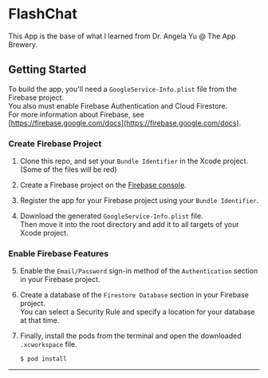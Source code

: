 # FlashChat

This App is the base of what I learned from Dr. Angela Yu @ The App Brewery.


## Getting Started
To build the app, you'll need a `GoogleService-Info.plist` file from the Firebase project.  
You also must enable Firebase Authentication and Cloud Firestore.  
For more information about Firebase, see [https://firebase.google.com/docs](https://firebase.google.com/docs).

### Create Firebase Project
1. Clone this repo, and set your `Bundle Identifier` in the Xcode project. (Some of the files will be red)

1. Create a Firebase project on the [Firebase console](https://console.firebase.google.com).

1. Register the app for your Firebase project using your `Bundle Identifier`.

1. Download the generated `GoogleService-Info.plist` file.  
    Then move it into the root directory and add it to all targets of your Xcode project.

### Enable Firebase Features
5. Enable the `Email/Password` sign-in method of the `Authentication` section in your Firebase project.

1. Create a database of the `Firestore Database` section in your Firebase project.  
    You can select a Security Rule and specify a location for your database at that time.


1. Finally, install the pods from the terminal and open the downloaded `.xcworkspace` file.
    ```
    $ pod install
    ```

---
